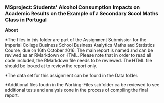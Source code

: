 ### MSproject: Students' Alcohol Consumption Impacts on Academic Results on the Example of a Secondary Scool Maths Class in Portugal

**About** 

*The files in this folder are part of the Assignment Submission for the Imperial College Business School Business Analytics Maths and Statistics Course, due on 16th October 2016. The main report is named and can be reviwed as an RMarkdown or HTML. Please note that in order to read all code included, the RMarkdown file needs to be reviewed. The HTML file should be looked at to review the report only.

*The data set for this assignment can be found in the Data folder. 

*Additional files foudn in the Working-Files subfolder ca be reviewed to see additional tests and analysis done in the process of compiling the final report. 
